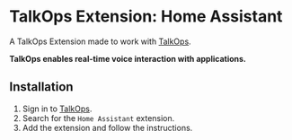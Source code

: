 # TalkOps Extension: Home Assistant

A TalkOps Extension made to work with [TalkOps](https://talkops.app).

**TalkOps enables real-time voice interaction with applications.**


## Installation

1. Sign in to [TalkOps](https://talkops.app).
2. Search for the `Home Assistant` extension.
3. Add the extension and follow the instructions.
